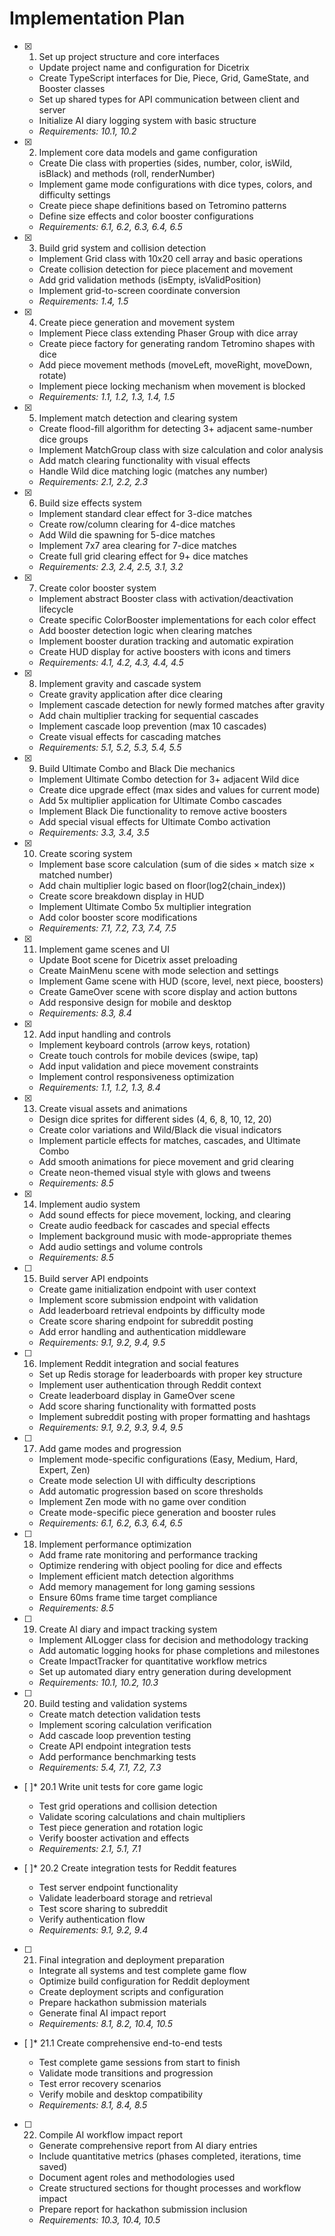 # Implementation Plan

- [x] 1. Set up project structure and core interfaces

  - Update project name and configuration for Dicetrix
  - Create TypeScript interfaces for Die, Piece, Grid, GameState, and Booster classes
  - Set up shared types for API communication between client and server
  - Initialize AI diary logging system with basic structure
  - _Requirements: 10.1, 10.2_

- [x] 2. Implement core data models and game configuration

  - Create Die class with properties (sides, number, color, isWild, isBlack) and methods (roll, renderNumber)
  - Implement game mode configurations with dice types, colors, and difficulty settings
  - Create piece shape definitions based on Tetromino patterns
  - Define size effects and color booster configurations
  - _Requirements: 6.1, 6.2, 6.3, 6.4, 6.5_

- [x] 3. Build grid system and collision detection

  - Implement Grid class with 10x20 cell array and basic operations
  - Create collision detection for piece placement and movement
  - Add grid validation methods (isEmpty, isValidPosition)
  - Implement grid-to-screen coordinate conversion
  - _Requirements: 1.4, 1.5_

- [x] 4. Create piece generation and movement system

  - Implement Piece class extending Phaser Group with dice array
  - Create piece factory for generating random Tetromino shapes with dice
  - Add piece movement methods (moveLeft, moveRight, moveDown, rotate)
  - Implement piece locking mechanism when movement is blocked
  - _Requirements: 1.1, 1.2, 1.3, 1.4, 1.5_

- [x] 5. Implement match detection and clearing system

  - Create flood-fill algorithm for detecting 3+ adjacent same-number dice groups
  - Implement MatchGroup class with size calculation and color analysis
  - Add match clearing functionality with visual effects
  - Handle Wild dice matching logic (matches any number)
  - _Requirements: 2.1, 2.2, 2.3_

- [x] 6. Build size effects system

  - Implement standard clear effect for 3-dice matches
  - Create row/column clearing for 4-dice matches
  - Add Wild die spawning for 5-dice matches
  - Implement 7x7 area clearing for 7-dice matches
  - Create full grid clearing effect for 9+ dice matches
  - _Requirements: 2.3, 2.4, 2.5, 3.1, 3.2_

- [x] 7. Create color booster system

  - Implement abstract Booster class with activation/deactivation lifecycle
  - Create specific ColorBooster implementations for each color effect
  - Add booster detection logic when clearing matches
  - Implement booster duration tracking and automatic expiration
  - Create HUD display for active boosters with icons and timers
  - _Requirements: 4.1, 4.2, 4.3, 4.4, 4.5_

- [x] 8. Implement gravity and cascade system

  - Create gravity application after dice clearing
  - Implement cascade detection for newly formed matches after gravity
  - Add chain multiplier tracking for sequential cascades
  - Implement cascade loop prevention (max 10 cascades)
  - Create visual effects for cascading matches
  - _Requirements: 5.1, 5.2, 5.3, 5.4, 5.5_

- [x] 9. Build Ultimate Combo and Black Die mechanics

  - Implement Ultimate Combo detection for 3+ adjacent Wild dice
  - Create dice upgrade effect (max sides and values for current mode)
  - Add 5x multiplier application for Ultimate Combo cascades
  - Implement Black Die functionality to remove active boosters
  - Add special visual effects for Ultimate Combo activation
  - _Requirements: 3.3, 3.4, 3.5_

- [x] 10. Create scoring system

  - Implement base score calculation (sum of die sides × match size × matched number)
  - Add chain multiplier logic based on floor(log2(chain_index))
  - Create score breakdown display in HUD
  - Implement Ultimate Combo 5x multiplier integration
  - Add color booster score modifications
  - _Requirements: 7.1, 7.2, 7.3, 7.4, 7.5_

- [x] 11. Implement game scenes and UI

  - Update Boot scene for Dicetrix asset preloading
  - Create MainMenu scene with mode selection and settings
  - Implement Game scene with HUD (score, level, next piece, boosters)
  - Create GameOver scene with score display and action buttons
  - Add responsive design for mobile and desktop
  - _Requirements: 8.3, 8.4_

- [x] 12. Add input handling and controls

  - Implement keyboard controls (arrow keys, rotation)
  - Create touch controls for mobile devices (swipe, tap)
  - Add input validation and piece movement constraints
  - Implement control responsiveness optimization
  - _Requirements: 1.1, 1.2, 1.3, 8.4_

- [x] 13. Create visual assets and animations

  - Design dice sprites for different sides (4, 6, 8, 10, 12, 20)
  - Create color variations and Wild/Black die visual indicators
  - Implement particle effects for matches, cascades, and Ultimate Combo
  - Add smooth animations for piece movement and grid clearing
  - Create neon-themed visual style with glows and tweens
  - _Requirements: 8.5_

- [x] 14. Implement audio system


  - Add sound effects for piece movement, locking, and clearing
  - Create audio feedback for cascades and special effects
  - Implement background music with mode-appropriate themes
  - Add audio settings and volume controls
  - _Requirements: 8.5_

- [ ] 15. Build server API endpoints

  - Create game initialization endpoint with user context
  - Implement score submission endpoint with validation
  - Add leaderboard retrieval endpoints by difficulty mode
  - Create score sharing endpoint for subreddit posting
  - Add error handling and authentication middleware
  - _Requirements: 9.1, 9.2, 9.4, 9.5_

- [ ] 16. Implement Reddit integration and social features

  - Set up Redis storage for leaderboards with proper key structure
  - Implement user authentication through Reddit context
  - Create leaderboard display in GameOver scene
  - Add score sharing functionality with formatted posts
  - Implement subreddit posting with proper formatting and hashtags
  - _Requirements: 9.1, 9.2, 9.3, 9.4, 9.5_

- [ ] 17. Add game modes and progression

  - Implement mode-specific configurations (Easy, Medium, Hard, Expert, Zen)
  - Create mode selection UI with difficulty descriptions
  - Add automatic progression based on score thresholds
  - Implement Zen mode with no game over condition
  - Create mode-specific piece generation and booster rules
  - _Requirements: 6.1, 6.2, 6.3, 6.4, 6.5_

- [ ] 18. Implement performance optimization

  - Add frame rate monitoring and performance tracking
  - Optimize rendering with object pooling for dice and effects
  - Implement efficient match detection algorithms
  - Add memory management for long gaming sessions
  - Ensure 60ms frame time target compliance
  - _Requirements: 8.5_

- [ ] 19. Create AI diary and impact tracking system

  - Implement AILogger class for decision and methodology tracking
  - Add automatic logging hooks for phase completions and milestones
  - Create ImpactTracker for quantitative workflow metrics
  - Set up automated diary entry generation during development
  - _Requirements: 10.1, 10.2, 10.3_

- [ ] 20. Build testing and validation systems

  - Create match detection validation tests
  - Implement scoring calculation verification
  - Add cascade loop prevention testing
  - Create API endpoint integration tests
  - Add performance benchmarking tests
  - _Requirements: 5.4, 7.1, 7.2, 7.3_

- [ ]\* 20.1 Write unit tests for core game logic

  - Test grid operations and collision detection
  - Validate scoring calculations and chain multipliers
  - Test piece generation and rotation logic
  - Verify booster activation and effects
  - _Requirements: 2.1, 5.1, 7.1_

- [ ]\* 20.2 Create integration tests for Reddit features

  - Test server endpoint functionality
  - Validate leaderboard storage and retrieval
  - Test score sharing to subreddit
  - Verify authentication flow
  - _Requirements: 9.1, 9.2, 9.4_

- [ ] 21. Final integration and deployment preparation

  - Integrate all systems and test complete game flow
  - Optimize build configuration for Reddit deployment
  - Create deployment scripts and configuration
  - Prepare hackathon submission materials
  - Generate final AI impact report
  - _Requirements: 8.1, 8.2, 10.4, 10.5_

- [ ]\* 21.1 Create comprehensive end-to-end tests

  - Test complete game sessions from start to finish
  - Validate mode transitions and progression
  - Test error recovery scenarios
  - Verify mobile and desktop compatibility
  - _Requirements: 8.1, 8.4, 8.5_

- [ ] 22. Compile AI workflow impact report
  - Generate comprehensive report from AI diary entries
  - Include quantitative metrics (phases completed, iterations, time saved)
  - Document agent roles and methodologies used
  - Create structured sections for thought processes and workflow impact
  - Prepare report for hackathon submission inclusion
  - _Requirements: 10.3, 10.4, 10.5_

